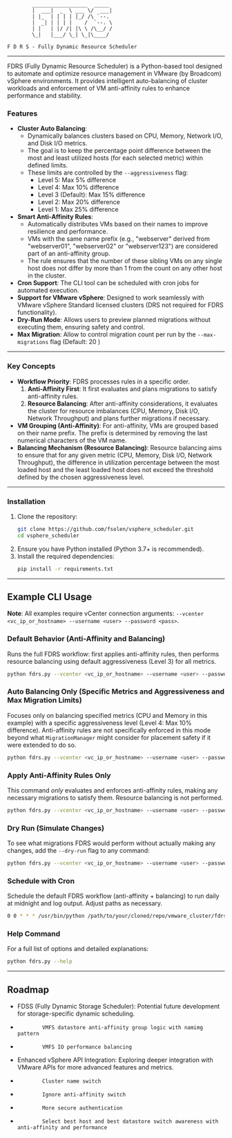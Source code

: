 
            __________________  _____ 
            |  ___|  _  \ ___ \/  ___|
            | |_  | | | | |_/ /\ `--. 
            |  _| | | | |    /  `--. \
            | |   | |/ /| |\ \ /\__/ /
            \_|   |___/ \_| \_|\____/ 
                                
    F D R S - Fully Dynamic Resource Scheduler

---

FDRS (Fully Dynamic Resource Scheduler) is a Python-based tool designed to automate and optimize resource management in VMware (by Broadcom) vSphere environments. It provides intelligent auto-balancing of cluster workloads and enforcement of VM anti-affinity rules to enhance performance and stability.

### Features

- **Cluster Auto Balancing**:
    - Dynamically balances clusters based on CPU, Memory, Network I/O, and Disk I/O metrics.
    - The goal is to keep the percentage point difference between the most and least utilized hosts (for each selected metric) within defined limits.
    - These limits are controlled by the `--aggressiveness` flag:
        - Level 5: Max 5% difference
        - Level 4: Max 10% difference
        - Level 3 (Default): Max 15% difference
        - Level 2: Max 20% difference
        - Level 1: Max 25% difference
- **Smart Anti-Affinity Rules**:
    - Automatically distributes VMs based on their names to improve resilience and performance.
    - VMs with the same name prefix (e.g., "webserver" derived from "webserver01", "webserver02" or "webserver123") are considered part of an anti-affinity group.
    - The rule ensures that the number of these sibling VMs on any single host does not differ by more than 1 from the count on any other host in the cluster.
- **Cron Support**: The CLI tool can be scheduled with cron jobs for automated execution.
- **Support for VMware vSphere**: Designed to work seamlessly with VMware vSphere Standard licensed clusters (DRS not required for FDRS functionality).
- **Dry-Run Mode**: Allows users to preview planned migrations without executing them, ensuring safety and control.
- **Max Migration**: Allow to control migration count per run by the `--max-migrations` flag (Default: 20 )
---

### Key Concepts

- **Workflow Priority**: FDRS processes rules in a specific order.
    1.  **Anti-Affinity First**: It first evaluates and plans migrations to satisfy anti-affinity rules.
    2.  **Resource Balancing**: After anti-affinity considerations, it evaluates the cluster for resource imbalances (CPU, Memory, Disk I/O, Network Throughput) and plans further migrations if necessary.
- **VM Grouping (Anti-Affinity)**: For anti-affinity, VMs are grouped based on their name prefix. The prefix is determined by removing the last numerical characters of the VM name.
- **Balancing Mechanism (Resource Balancing)**: Resource balancing aims to ensure that for any given metric (CPU, Memory, Disk I/O, Network Throughput), the difference in utilization percentage between the most loaded host and the least loaded host does not exceed the threshold defined by the chosen aggressiveness level.

---

### Installation

1.  Clone the repository:
    ```bash
    git clone https://github.com/fsolen/vsphere_scheduler.git
    cd vsphere_scheduler
    ```
2.  Ensure you have Python installed (Python 3.7+ is recommended).
3.  Install the required dependencies:
    ```bash
    pip install -r requirements.txt
    ```

---

## Example CLI Usage

**Note**: All examples require vCenter connection arguments: `--vcenter <vc_ip_or_hostname> --username <user> --password <pass>`.

### Default Behavior (Anti-Affinity and Balancing)

Runs the full FDRS workflow: first applies anti-affinity rules, then performs resource balancing using default aggressiveness (Level 3) for all metrics.

```bash
python fdrs.py --vcenter <vc_ip_or_hostname> --username <user> --password <pass>
```

### Auto Balancing Only (Specific Metrics and Aggressiveness and Max Migration Limits)

Focuses only on balancing specified metrics (CPU and Memory in this example) with a specific aggressiveness level (Level 4: Max 10% difference). Anti-affinity rules are not specifically enforced in this mode beyond what `MigrationManager` might consider for placement safety if it were extended to do so.

```bash
python fdrs.py --vcenter <vc_ip_or_hostname> --username <user> --password <pass> --balance --metrics cpu,memory --aggressiveness 4 --max-migrations 50
```

### Apply Anti-Affinity Rules Only

This command *only* evaluates and enforces anti-affinity rules, making any necessary migrations to satisfy them. Resource balancing is not performed.

```bash
python fdrs.py --vcenter <vc_ip_or_hostname> --username <user> --password <pass> --apply-anti-affinity
```

### Dry Run (Simulate Changes)

To see what migrations FDRS would perform without actually making any changes, add the `--dry-run` flag to any command:

```bash
python fdrs.py --vcenter <vc_ip_or_hostname> --username <user> --password <pass> --dry-run
```

### Schedule with Cron

Schedule the default FDRS workflow (anti-affinity + balancing) to run daily at midnight and log output. Adjust paths as necessary.

```bash
0 0 * * * /usr/bin/python /path/to/your/cloned/repo/vmware_cluster/fdrs.py --vcenter <vc_ip_or_hostname> --username <user> --password <pass> >> /var/log/fdrs.log 2>&1
```

### Help Command

For a full list of options and detailed explanations:

```bash
python fdrs.py --help
```

---

## Roadmap

*   FDSS (Fully Dynamic Storage Scheduler): Potential future development for storage-specific dynamic scheduling.
*             VMFS datastore anti-affinity group logic with namimg pattern
*             VMFS IO performance balancing
*   Enhanced vSphere API Integration: Exploring deeper integration with VMware APIs for more advanced features and metrics.
*             Cluster name switch 
*             Ignore anti-affinity switch
*             More secure authentication
*             Select best host and best datastore switch awareness with anti-affinity and performance
